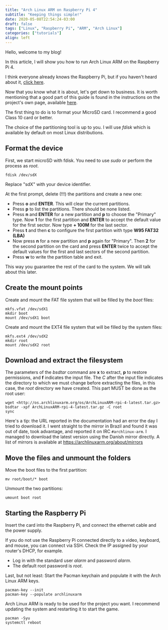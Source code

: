 ```yaml
---
title: "Arch Linux ARM on Raspberry Pi 4"
subtitle: "Keeping things simple!"
date: 2020-05-08T22:54:24-03:00
draft: false
tags: ["Linux", "Raspberry Pi", "ARM", "Arch Linux"]
categories: ["tutorials"]
align: left
---
```


Hello, welcome to my blog!

In this article, I will show you how to run Arch Linux ARM on the Raspberry Pi 4.

I think everyone already knows the Raspberry Pi, but if you haven't heard about it, [click here](https://www.raspberrypi.org/).

Now that you know what it is about, let's get down to business.
It is worth mentioning that a good part of this guide is found in the instructions on the project's own page, available [here](https://archlinuxarm.org/platforms/armv8/broadcom/raspberry-pi-4).

The first thing to do is to format your MicroSD card. I recommend a good Class 10 card or better.

The choice of the partitioning tool is up to you. I will use _fdisk_ which is available by default on most Linux distributions.

## Format the device

First, we start microSD with fdisk. You need to use _sudo_ or perform the process as _root_.

```shell
fdisk /dev/sdX
```

Replace "sdX" with your device identifier.

At the first prompt, delete (!!!) the partitions and create a new one:

* Press **o** and **ENTER**. This will clear the current partitions.
* Press **p** to list the partitions. There should be none listed.
* Press **n** and **ENTER** for a new partition and **p** to choose the "Primary" type. Now **1** for the first partition and **ENTER** to accept the default value for the first sector. Now type **+ 100M** for the last sector.
* Press **t** and then **c** to configure the first partition with type **W95 FAT32 (LBA)**
* Now press **n** for a new partition and **p** again for "Primary". Then **2** for the second partition on the card and press **ENTER** twice to accept the default values ​​for the first and last sectors of the second partition.
* Press **w** to write the partition table and exit.

This way you guarantee the rest of the card to the system. We will talk about this later.

## Create the mount points

Create and mount the FAT file system that will be filled by the _boot_ files:

```shell
mkfs.vfat /dev/sdX1
mkdir boot
mount /dev/sdX1 boot
```

Create and mount the EXT4 file system that will be filled by the system files:

```shell
mkfs.ext4 /dev/sdX2
mkdir root
mount /dev/sdX2 root
```

## Download and extract the filesystem

The parameters of the _bsdtar_ command are **x** to extract, **p** to restore permissions, and **f** indicates the input file. The _C_ after the input file indicates the directory to which we must change before extracting the files, in this case, the _root_ directory we have created.
This part MUST be done as the root user:

```shell
wget <http://os.archlinuxarm.org/os/ArchLinuxARM-rpi-4-latest.tar.gz>
bsdtar -xpf ArchLinuxARM-rpi-4-latest.tar.gz -C root
sync
```

Here's a tip: the URL reported in the documentation had an error the day I tried to download it. I went straight to the mirror in Brazil and found it was out of date, took advantage, and reported it on IRC `#archlinux-arm`. I managed to download the latest version using the Danish mirror directly. A list of mirrors is available at <https://archlinuxarm.org/about/mirrors>

## Move the files and unmount the folders

Move the boot files to the first partition:

```shell
mv root/boot/* boot
```

Unmount the two partitions:

```shell
umount boot root
```

## Starting the Raspberry Pi

Insert the card into the Raspberry Pi, and connect the ethernet cable and the power supply.

If you do not use the Raspberry Pi connected directly to a video, keyboard, and mouse, you can connect via SSH. Check the IP assigned by your router's DHCP, for example.

* Log in with the standard user _alarm_ and password _alarm_.
* The default root password is _root_.

Last, but not least: Start the Pacman keychain and populate it with the Arch Linux ARM keys.

```shell
pacman-key --init
pacman-key --populate archlinuxarm
```

Arch Linux ARM is ready to be used for the project you want. I recommend updating the system and restarting it to start the game.

```shell
pacman -Syu
systemctl reboot
```
